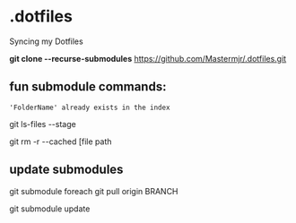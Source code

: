 # .dotfiles
Syncing my Dotfiles

**git clone --recurse-submodules** https://github.com/Mastermjr/.dotfiles.git

## fun submodule commands:
  `'FolderName' already exists in the index` 

  git ls-files --stage

  git rm -r --cached [file path

## update submodules
  git submodule foreach git pull origin BRANCH

  git submodule update
